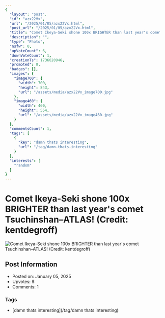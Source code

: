 ```yaml
---
{
  "layout": "post",
  "id": "azx22Vx",
  "url": "/2025/01/05/azx22Vx.html",
  "post_url": "/2025/01/05/azx22Vx.html",
  "title": "Comet Ikeya-Seki shone 100x BRIGHTER than last year's comet Tsuchinshan–ATLAS! (Credit: kentdegroff)",
  "description": "",
  "type": "Photo",
  "nsfw": 0,
  "upVoteCount": 6,
  "downVoteCount": 1,
  "creationTs": 1736020946,
  "promoted": 0,
  "badges": [],
  "images": {
    "image700": {
      "width": 700,
      "height": 843,
      "url": "/assets/media/azx22Vx_image700.jpg"
    },
    "image460": {
      "width": 460,
      "height": 554,
      "url": "/assets/media/azx22Vx_image460.jpg"
    }
  },
  "commentsCount": 1,
  "tags": [
    {
      "key": "damn thats interesting",
      "url": "/tag/damn-thats-interesting"
    }
  ],
  "interests": [
    "random"
  ]
}
---
```


# Comet Ikeya-Seki shone 100x BRIGHTER than last year's comet Tsuchinshan–ATLAS! (Credit: kentdegroff)

![Comet Ikeya-Seki shone 100x BRIGHTER than last year's comet Tsuchinshan–ATLAS! (Credit: kentdegroff)](/assets/media/azx22Vx_image700.jpg)

## Post Information

- Posted on: January 05, 2025
- Upvotes: 6
- Comments: 1

### Tags

- [damn thats interesting](/tag/damn thats interesting)
